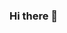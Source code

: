 ### Hi there 👋

<!--
**Jsheerin/Jsheerin** is a ✨ _special_ ✨ repository because its `README.md` (this file) appears on your GitHub profile.

I am an End User Compute specialist with over a decade of experience. My areas of expertise are in Citrix Virtualization, Citrix Networking, and Microsoft Windows Virtual Desktop on Azure. 
Passionate about technology, learning, and sharing with the community.
You can find me on Twitter Handle (@jensheerin) or LinkedIn (https://www.linkedin.com/in/jensheerin/)

